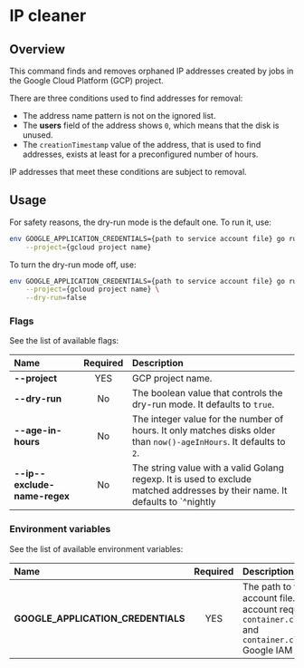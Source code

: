 # IP cleaner

## Overview

This command finds and removes orphaned IP addresses created by jobs in the Google Cloud Platform (GCP) project.

There are three conditions used to find addresses for removal:
- The address name pattern is not on the ignored list.
- The **users** field of the address shows `0`, which means that the disk is unused.
- The `creationTimestamp` value of the address, that is used to find addresses, exists at least for a preconfigured number of hours.

IP addresses that meet these conditions are subject to removal.

## Usage

For safety reasons, the dry-run mode is the default one.
To run it, use:
```bash
env GOOGLE_APPLICATION_CREDENTIALS={path to service account file} go run main.go \
    --project={gcloud project name}
```

To turn the dry-run mode off, use:
```bash
env GOOGLE_APPLICATION_CREDENTIALS={path to service account file} go run main.go \
    --project={gcloud project name} \
    --dry-run=false
```

### Flags

See the list of available flags:

| Name                      | Required | Description                                                                                          |
| :------------------------ | :------: | :--------------------------------------------------------------------------------------------------- |
| **--project**             |   YES    | GCP project name.
| **--dry-run**             |    No    | The boolean value that controls the dry-run mode. It defaults to `true`.
| **--age-in-hours**         |    No    | The integer value for the number of hours. It only matches disks older than `now()-ageInHours`. It defaults to `2`.
| **--ip--exclude-name-regex**       |    No    | The string value with a valid Golang regexp. It is used to exclude matched addresses by their name. It defaults to `^nightly|weekly|nat-auto-ip`.
### Environment variables

See the list of available environment variables:

| Name                                  | Required | Description                                                                                          |
| :------------------------------------ | :------: | :--------------------------------------------------------------------------------------------------- |
| **GOOGLE_APPLICATION_CREDENTIALS**    |    YES   | The path to the service account file. The service account requires at least `container.clusters.list` and `container.clusters.delete` Google IAM permissions. |

